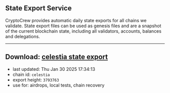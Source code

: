 ## State Export Service
CryptoCrew provides automatic daily state exports for all chains we validate. State export files can be used as genesis files and are a snapshot of the current blockchain state, including all validators, accounts, balances and delegations.

---
**Download: [celestia state export](https://dl-eu2.ccvalidators.com/SERVICE/celestia/celestia_export_3793763.json)**
---

- last updated: Thu Jan 30 2025 17:34:13
- chain id: `celestia`
- export height: `3793763`
- use for: airdrops, local tests, chain recovery
